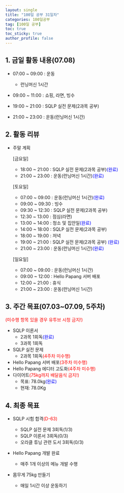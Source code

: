 ```yaml
---
layout: single
title: "100일 공부 31일차"
categories: 100일공부
tag: [100일 공부]
toc: true
toc_sticky: true
author_profile: false
---
```


## 1. 금일 활동 내용(07.08)

* 07:00 ~ 09:00 : 운동
  * 런닝머신 1시간

* 09:00 ~ 11:00 : 쇼핑, 라면, 빙수
* 19:00 ~ 21:00 : SQLP 실전 문제(2과목 공부) 
* 21:00 ~ 23:00 : 운동(런닝머신 1시간)



## 2. 활동 리뷰

* 주말 계획

  [금요일]

  * 18:00 ~ 21:00 : SQLP 실전 문제(2과목 공부)<span style = "color:blue">(완료)</span>
  * 21:00 ~ 23:00 : 운동(런닝머신 1시간)<span style = "color:blue">(완료)</span>

  [토요일]

  * 07:00 ~ 09:00 : 운동(런닝머신 1시간)<span style = "color:blue">(완료)</span>
  * 09:00 ~ 09:30 : 빙수
  * 09:30 ~ 12:30 : SQLP 실전 문제(2과목 공부)  
  * 12:30 ~ 13:00 : 점심(라면)
  * 13:00 ~ 14:00 : 청소 및 집안일<span style = "color:blue">(완료)</span>
  * 14:00 ~ 18:00 : SQLP 실전 문제(2과목 공부) 
  * 18:00 ~ 19:00 : 저녁
  * 19:00 ~ 21:00 : SQLP 실전 문제(2과목 공부) <span style = "color:blue">(완료)</span>
  * 21:00 ~ 23:00 : 운동(런닝머신 1시간)<span style = "color:blue">(완료)</span>

  [일요일]

  * 07:00 ~ 09:00 : 운동(런닝머신 1시간)
  * 09:00 ~ 12:00 : Hello Papang 서버 배포
  * 12:00 ~ 21:00 : 휴식
  * 21:00 ~ 23:00 : 운동(런닝머신 1시간)



##  3. 주간 목표(07.03~07.09, 5주차)

<span style = "color:red">(미수행 항목 있을 경우 유투브 시청 금지!)</span>

* SQLP 이론서 
  * 2과목 1회독<span style = "color:blue">(완료)</span>
  * 3과목 1회독
* SQLP 실전 문제
  * 2과목 1회독<span style = "color:red">(4주차 미수행)</span>
* Hello Papang 서버 배포<span style = "color:red">(3주차 미수행)</span>
* Hello Papang 에디터 고도화<span style = "color:red">(4주차 미수행)</span>
* 다이어트<span style = "color:red">(75kg까지 배달음식 금지!)</span>
  * 목표: 78.0kg<span style = "color:blue">(완료)</span>
  * 현재: 78.0Kg



## 4. 최종 목표

* SQLP 시험 합격<span style = "color:red">(D-63)</span>
  * SQLP 실전 문제 3회독(1/3)
  * SQLP 이론서 3회독(0/3)
  * 오라클 튜닝 관련 도서 3회독(0/3)
* Hello Papang 개발 완료
  * 매주 1개 이상의 메뉴 개발 수행

* 몸무게 75kg 만들기
  * 매일 1시간 이상 운동하기
